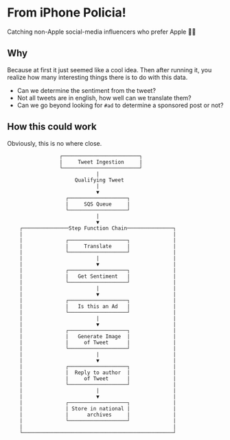 # From iPhone Policia!

Catching non-Apple social-media influencers who prefer Apple :policeman:

## Why

Because at first it just seemed like a cool idea. Then after running it, you realize 
how many interesting things there is to do with this data.

* Can we determine the sentiment from the tweet?
* Not all tweets are in english, how well can we translate them?
* Can we go beyond looking for `#ad` to determine a sponsored post or not?

## How this could work

Obviously, this is no where close.

```
                 ┌─────────────────────────┐
                 |     Tweet Ingestion     |
                 └─────────────────────────┘
                             |
                      Qualifying Tweet
                             |
                             ▼
                   ┌───────────────────┐
                   |     SQS Queue     |
                   └───────────────────┘ 
                             |
                             ▼ 
    ┌───────────────Step Function Chain───────────────┐
    |                                                 |
    |              ┌───────────────────┐              |
    |              |     Translate     |              |
    |              └───────────────────┘              |
    |                        |                        |
    |                        ▼                        |
    |              ┌───────────────────┐              |
    |              |   Get Sentiment   |              |
    |              └───────────────────┘              |
    |                        |                        |
    |                        ▼                        |
    |              ┌───────────────────┐              |
    |              |   Is this an Ad   |              |
    |              └───────────────────┘              |
    |                        |                        |
    |                        ▼                        |
    |              ┌───────────────────┐              |
    |              |   Generate Image  |              |
    |              |     of Tweet      |              |
    |              └───────────────────┘              |
    |                        |                        |
    |                        ▼                        |
    |              ┌───────────────────┐              |
    |              |  Reply to author  |              |
    |              |     of Tweet      |              |
    |              └───────────────────┘              |
    |                        |                        |
    |                        ▼                        |
    |              ┌───────────────────┐              |
    |              | Store in national |              |
    |              |      archives     |              |
    |              └───────────────────┘              |
    |                                                 |
    └─────────────────────────────────────────────────┘ 